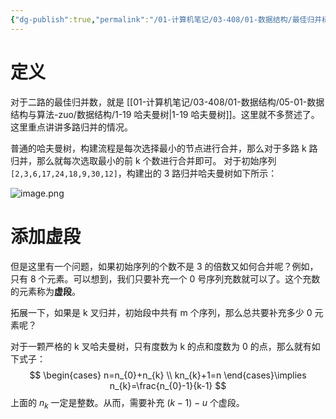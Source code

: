 ```yaml
---
{"dg-publish":true,"permalink":"/01-计算机笔记/03-408/01-数据结构/最佳归并树/","tags":["personal/blog","algorithm/sorting","algorithm/data-structures/Huffman-tree","概念"]}
---
```


# 定义
对于二路的最佳归并数，就是 [[01-计算机笔记/03-408/01-数据结构/05-01-数据结构与算法-zuo/数据结构/1-19 哈夫曼树\|1-19 哈夫曼树]]。这里就不多赘述了。这里重点讲讲多路归并的情况。

普通的哈夫曼树，构建流程是每次选择最小的节点进行合并，那么对于多路 k 路归并，那么就每次选取最小的前 k 个数进行合并即可。
对于初始序列 `[2,3,6,17,24,18,9,30,12]`，构建出的 3 路归并哈夫曼树如下所示：

![image.png](https://yelanyanyu-img-bed.oss-cn-hangzhou.aliyuncs.com/img/blog/2024/05/20240518161541.png)
# 添加虚段
但是这里有一个问题，如果初始序列的个数不是 3 的倍数又如何合并呢？例如，只有 8 个元素。可以想到，我们只要补充一个 0 号序列充数就可以了。这个充数的元素称为**虚段**。

拓展一下，如果是 k 叉归并，初始段中共有 m 个序列，那么总共要补充多少 0 元素呢？

对于一颗严格的 k 叉哈夫曼树，只有度数为 k 的点和度数为 0 的点，那么就有如下式子：
$$
\begin{cases}
n=n_{0}+n_{k} \\
kn_{k}+1=n
\end{cases}\implies n_{k}=\frac{n_{0}-1}{k-1}
$$
上面的 $\displaystyle n_{k}$ 一定是整数。从而，需要补充 $\displaystyle (k-1)-u$ 个虚段。